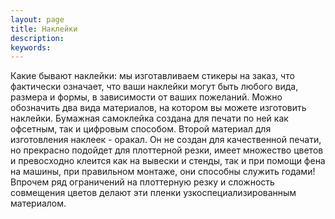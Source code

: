 ```yaml
---
layout: page
title: Наклейки
description:
keywords:
---
```


Какие бывают наклейки: мы изготавливаем стикеры на заказ, что фактически означает, что ваши наклейки могут быть любого вида, размера и формы, в зависимости от ваших пожеланий.  Можно обозначить два вида материалов, на котором вы можете изготовить наклейки. Бумажная самоклейка создана для печати по ней как офсетным, так и цифровым способом. Второй материал для изготовления наклеек - оракал. Он не создан для качественной печати, но прекрасно подойдет для плоттерной резки, имеет множество цветов и превосходно клеится как на вывески и стенды, так и при помощи фена на машины, при правильном монтаже, они способны служить годами! Впрочем ряд ограничений на плоттерную резку и сложность совмещения цветов делают эти пленки узкоспециализированным материалом.
